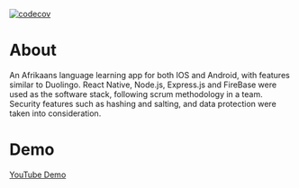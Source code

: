 [![codecov](https://codecov.io/gh/Syntax-Sorcerers-Group/praktyk/graph/badge.svg?token=YCSWUWT32F)](https://codecov.io/gh/Syntax-Sorcerers-Group/praktyk)

# About

An Afrikaans language learning app for both IOS and Android, with features similar to Duolingo. React Native, Node.js, Express.js and FireBase were used as the software stack, following scrum methodology in a team. Security features such as hashing and salting, and data protection were taken into consideration.

# Demo
[YouTube Demo](https://www.youtube.com/watch?v=4WhTS3_rkXY&list=LL&index=8&t=1s)
